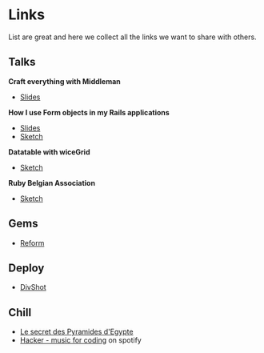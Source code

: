 # Links

List are great and here we collect all the links we want to share with others.

## Talks

__Craft everything with Middleman__

- [Slides](http://courses.davidl.fr/presentations/middleman/#/)

__How I use Form objects in my Rails applications__

- [Slides](http://courses.cecilitse.org/presentations/talks/form-objects-in-rails-apps.html#/)
- [Sketch](https://www.flickr.com/photos/geekgrunge/21010725565/in/dateposted-public/)

__Datatable with wiceGrid__

- [Sketch](https://www.flickr.com/photos/geekgrunge/20984603806/in/dateposted-public/)

__Ruby Belgian Association__

- [Sketch](https://www.flickr.com/photos/geekgrunge/21018223201/in/dateposted-public/)

## Gems

- [Reform](https://github.com/apotonick/reform)

## Deploy

- [DivShot](https://divshot.com/)

## Chill

- [Le secret des Pyramides d'Egypte](https://www.youtube.com/watch?v=xVFuBgNzAU4)
- [Hacker - music for coding](https://open.spotify.com/user/wutangbifi/playlist/0Jt2JW0NTIL6MvV9dSOnqZ) on spotify

